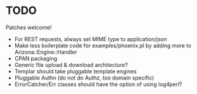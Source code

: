 TODO
====

Patches welcome!

* For REST requests, always set MIME type to application/json
* Make less boilerplate code for examples/phoenix.pl by adding more to Arizona::Engine::Handler
* CPAN packaging
* Generic file upload & download architecture?
* Templar should take pluggable template engines
* Pluggable Authn (do not do Authz, too domain specific)
* ErrorCatcher/Err classes should have the option of using log4perl?

